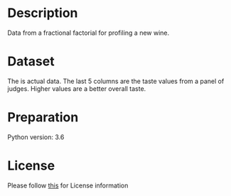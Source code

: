 # Description
Data from a fractional factorial for profiling a new wine. 

# Dataset
The is actual data. The last 5 columns are the taste values from a panel of judges. Higher values are a better overall taste.

# Preparation
Python version: 3.6 

# License
Please follow [this]("https://creativecommons.org/licenses/by-sa/4.0/") for License information